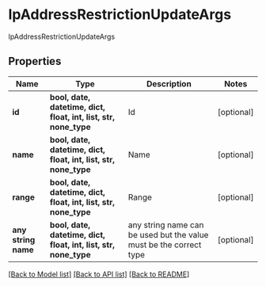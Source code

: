 # IpAddressRestrictionUpdateArgs

IpAddressRestrictionUpdateArgs

## Properties
Name | Type | Description | Notes
------------ | ------------- | ------------- | -------------
**id** | **bool, date, datetime, dict, float, int, list, str, none_type** | Id | [optional] 
**name** | **bool, date, datetime, dict, float, int, list, str, none_type** | Name | [optional] 
**range** | **bool, date, datetime, dict, float, int, list, str, none_type** | Range | [optional] 
**any string name** | **bool, date, datetime, dict, float, int, list, str, none_type** | any string name can be used but the value must be the correct type | [optional]

[[Back to Model list]](../README.md#documentation-for-models) [[Back to API list]](../README.md#documentation-for-api-endpoints) [[Back to README]](../README.md)


